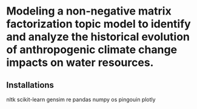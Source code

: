 # Modeling a non-negative matrix factorization topic model to identify and analyze the historical evolution of anthropogenic climate change impacts on water resources.


## Installations 
nltk
scikit-learn 
gensim
re
pandas 
numpy
os 
pingouin 
plotly
